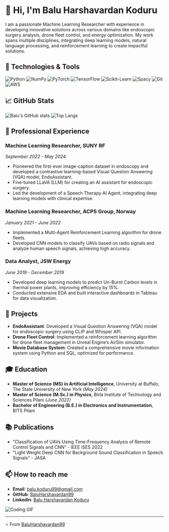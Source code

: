 # 👋 Hi, I'm Balu Harshavardan Koduru

I am a passionate Machine Learning Researcher with experience in developing innovative solutions across various domains like endoscopic surgery analysis, drone fleet control, and energy optimization. My work spans multiple disciplines, integrating deep learning models, natural language processing, and reinforcement learning to create impactful solutions.

## 🔧 Technologies & Tools

![Python](https://img.shields.io/badge/-Python-3776AB?style=flat&logo=python&logoColor=white)
![NumPy](https://img.shields.io/badge/-NumPy-013243?style=flat&logo=numpy&logoColor=white)
![PyTorch](https://img.shields.io/badge/-PyTorch-EE4C2C?style=flat&logo=pytorch&logoColor=white)
![TensorFlow](https://img.shields.io/badge/-TensorFlow-FF6F00?style=flat&logo=tensorflow&logoColor=white)
![Scikit-Learn](https://img.shields.io/badge/-Scikit--Learn-F7931E?style=flat&logo=scikit-learn&logoColor=white)
![Spacy](https://img.shields.io/badge/-Spacy-09A3D5?style=flat&logo=spacy&logoColor=white)
![Git](https://img.shields.io/badge/-Git-F05032?style=flat&logo=git&logoColor=white)
![AWS](https://img.shields.io/badge/-AWS-232F3E?style=flat&logo=amazon-aws&logoColor=white)

## 📈 GitHub Stats

![Balu's GitHub stats](https://github-readme-stats.vercel.app/api?username=BaluHarshavardan99&show_icons=true&theme=radical)
![Top Langs](https://github-readme-stats.vercel.app/api/top-langs/?username=BaluHarshavardan99&layout=compact&theme=radical)

## 💼 Professional Experience

### Machine Learning Researcher, SUNY RF
*September 2022 - May 2024*

- Pioneered the first-ever image-caption dataset in endoscopy and developed a contrastive learning-based Visual Question Answering (VQA) model, EndoAssistant.
- Fine-tuned LLaVA (LLM) for creating an AI assistant for endoscopic surgery.
- Led the development of a Speech Therapy AI Agent, integrating deep learning models with clinical expertise.

### Machine Learning Researcher, ACPS Group, Norway
*January 2021 - June 2022*

- Implemented a Multi-Agent Reinforcement Learning algorithm for drone fleets.
- Developed CNN models to classify UAVs based on radio signals and analyze human speech signals, achieving high accuracy.

### Data Analyst, JSW Energy
*June 2019 - December 2019*

- Developed deep learning models to predict Un-Burnt Carbon levels in thermal power plants, improving efficiency by 15%.
- Conducted extensive EDA and built interactive dashboards in Tableau for data visualization.

## 🌟 Projects

- **EndoAssistant**: Developed a Visual Question Answering (VQA) model for endoscopic surgery using CLIP and Whisper API.
- **Drone Fleet Control**: Implemented a reinforcement learning algorithm for drone fleet management in Unreal Engine’s AirSim simulator.
- **Movie Database System**: Created a comprehensive movie information system using Python and SQL, optimized for performance.

## 🎓 Education

- **Master of Science (MS) in Artificial Intelligence**, University at Buffalo, The State University of New York *(May 2024)*
- **Master of Science (M.Sc.) in Physics**, Birla Institute of Technology and Sciences Pilani *(June 2022)*
- **Bachelor of Engineering (B.E.) in Electronics and Instrumentation**, BITS Pilani

## 📚 Publications

- "Classification of UAVs Using Time-Frequency Analysis of Remote Control Signals and CNN" - IEEE iSES 2022
- "Light Weight Deep CNN for Background Sound Classification in Speech Signals" - JASA

## 📫 How to reach me

- **Email**: [balu.koduru99@gmail.com](mailto:balu.koduru99@gmail.com)
- **GitHub**: [BaluHarshavardan99](https://github.com/BaluHarshavardan99)
- **LinkedIn**: [Balu Harshavardan Koduru](https://linkedin.com/in/balu-koduru)

![Coding GIF](https://media.giphy.com/media/3oEjI6SIIHBdRxXI40/giphy.gif)

---

⭐️ From [BaluHarshavardan99](https://github.com/BaluHarshavardan99)
